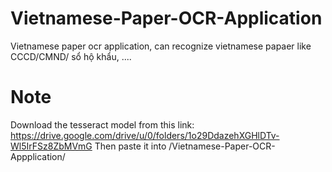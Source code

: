 # Vietnamese-Paper-OCR-Application
Vietnamese paper ocr application, can recognize vietnamese papaer like CCCD/CMND/ sổ hộ khẩu, .... 

# Note
Download the tesseract model from this link: https://drive.google.com/drive/u/0/folders/1o29DdazehXGHlDTv-Wl5IrFSz8ZbMVmG
Then paste it into /Vietnamese-Paper-OCR-Appplication/
